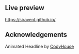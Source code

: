 ## Live preview
https://siravent.github.io/


## Acknowledgements
Animated Headline by [CodyHouse](https://github.com/CodyHouse/animated-headline)

